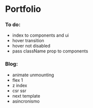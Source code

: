 # Portfolio

### To do:

- index to components and ui
- hover transition
- hover not disabled
- pass className prop to components

### Blog:

- animate unmounting
- flex 1
- z index
- csr ssr
- next template
- asincronismo
